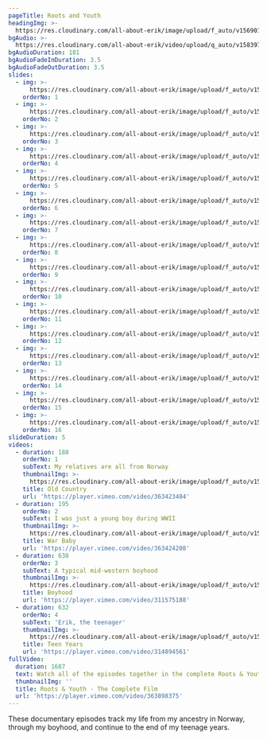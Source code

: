 ```yaml
---
pageTitle: Roots and Youth
headingImg: >-
  https://res.cloudinary.com/all-about-erik/image/upload/f_auto/v1569014664/RootsAndYouth/rootsandyouth-u1271_rvbm7p.png
bgAudio: >-
  https://res.cloudinary.com/all-about-erik/video/upload/q_auto/v1583973609/RootsAndYouth/Body-And-Soul-Coleman-Hawkins_Roots_pngp0s.mp3
bgAudioDuration: 181
bgAudioFadeInDuration: 3.5
bgAudioFadeOutDuration: 3.5
slides:
  - img: >-
      https://res.cloudinary.com/all-about-erik/image/upload/f_auto/v1571949911/RootsAndYouth/Slideshow/slide_01_ryq6hq.jpg
    orderNo: 1
  - img: >-
      https://res.cloudinary.com/all-about-erik/image/upload/f_auto/v1571949912/RootsAndYouth/Slideshow/slide_02_qmztsj.jpg
    orderNo: 2
  - img: >-
      https://res.cloudinary.com/all-about-erik/image/upload/f_auto/v1571949911/RootsAndYouth/Slideshow/slide_03_y5nwqi.jpg
    orderNo: 3
  - img: >-
      https://res.cloudinary.com/all-about-erik/image/upload/f_auto/v1571949911/RootsAndYouth/Slideshow/slide_04_jum9bi.jpg
    orderNo: 4
  - img: >-
      https://res.cloudinary.com/all-about-erik/image/upload/f_auto/v1571949912/RootsAndYouth/Slideshow/slide_05_l0gddc.jpg
    orderNo: 5
  - img: >-
      https://res.cloudinary.com/all-about-erik/image/upload/f_auto/v1571949911/RootsAndYouth/Slideshow/slide_06_vua5x6.jpg
    orderNo: 6
  - img: >-
      https://res.cloudinary.com/all-about-erik/image/upload/f_auto/v1571949912/RootsAndYouth/Slideshow/slide_07_ruthys_bday_party_cur7rx.jpg
    orderNo: 7
  - img: >-
      https://res.cloudinary.com/all-about-erik/image/upload/f_auto/v1571949912/RootsAndYouth/Slideshow/slide_08_dvtoij.jpg
    orderNo: 8
  - img: >-
      https://res.cloudinary.com/all-about-erik/image/upload/f_auto/v1571949912/RootsAndYouth/Slideshow/slide_09_indianparty_xbewwe.jpg
    orderNo: 9
  - img: >-
      https://res.cloudinary.com/all-about-erik/image/upload/f_auto/v1571949913/RootsAndYouth/Slideshow/slide_10_cotcgx.jpg
    orderNo: 10
  - img: >-
      https://res.cloudinary.com/all-about-erik/image/upload/f_auto/v1571949914/RootsAndYouth/Slideshow/slide_11_Scoutcamp_lu8ynp.jpg
    orderNo: 11
  - img: >-
      https://res.cloudinary.com/all-about-erik/image/upload/f_auto/v1571949914/RootsAndYouth/Slideshow/slide_12_cubscouts_bd7lul.jpg
    orderNo: 12
  - img: >-
      https://res.cloudinary.com/all-about-erik/image/upload/f_auto/v1571949913/RootsAndYouth/Slideshow/slide_13_lnte37.jpg
    orderNo: 13
  - img: >-
      https://res.cloudinary.com/all-about-erik/image/upload/f_auto/v1571949913/RootsAndYouth/Slideshow/slide_14_college_photo_txixmw.jpg
    orderNo: 14
  - img: >-
      https://res.cloudinary.com/all-about-erik/image/upload/f_auto/v1571949913/RootsAndYouth/Slideshow/slide_15_aw9g4o.jpg
    orderNo: 15
  - img: >-
      https://res.cloudinary.com/all-about-erik/image/upload/f_auto/v1571949914/RootsAndYouth/Slideshow/slide_16_bg52iu.jpg
    orderNo: 16
slideDuration: 5
videos:
  - duration: 188
    orderNo: 1
    subText: My relatives are all from Norway
    thumbnailImg: >-
      https://res.cloudinary.com/all-about-erik/image/upload/f_auto/v1569364541/RootsAndYouth/oldcountry_jcz2o1.jpg
    title: Old Country
    url: 'https://player.vimeo.com/video/363423484'
  - duration: 195
    orderNo: 2
    subText: I was just a young boy during WWII
    thumbnailImg: >-
      https://res.cloudinary.com/all-about-erik/image/upload/f_auto/v1569364541/RootsAndYouth/baby_wcxag2.jpg
    title: War Baby
    url: 'https://player.vimeo.com/video/363424208'
  - duration: 638
    orderNo: 3
    subText: A typical mid-western boyhood
    thumbnailImg: >-
      https://res.cloudinary.com/all-about-erik/image/upload/f_auto/v1569364541/RootsAndYouth/boyhood_fejj05.jpg
    title: Boyhood
    url: 'https://player.vimeo.com/video/311575188'
  - duration: 632
    orderNo: 4
    subText: 'Erik, the teenager'
    thumbnailImg: >-
      https://res.cloudinary.com/all-about-erik/image/upload/f_auto/v1569364541/RootsAndYouth/teenyears_um5duc.jpg
    title: Teen Years
    url: 'https://player.vimeo.com/video/314894561'
fullVideo:
  duration: 1687
  text: Watch all of the episodes together in the complete Roots & Youth film
  thumbnailImg: ''
  title: Roots & Youth - The Complete Film
  url: 'https://player.vimeo.com/video/363898375'
---
```

These documentary episodes track my life from my ancestry in Norway, through my boyhood, and continue to the end of my teenage years.
